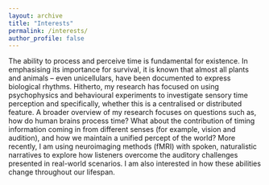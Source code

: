 ```yaml
---
layout: archive
title: "Interests"
permalink: /interests/
author_profile: false
---
```




The ability to process and perceive time is fundamental for existence. In emphasising its importance for survival, it is known that almost all plants and animals – even unicellulars, have been documented to express biological rhythms. Hitherto, my research has focused on using psychophysics and behavioural experiments to investigate sensory time perception and specifically, whether this is a centralised or distributed feature. A broader overview of my research focuses on questions such as, how do human brains process time? What about the contribution of timing information coming in from different senses (for example, vision and audition), and how we maintain a unified percept of the world? More recently, I am using neuroimaging methods (fMRI) with spoken, naturalistic narratives to explore how listeners overcome the auditory challenges presented in real-world scenarios. I am also interested in how these abilities change throughout our lifespan.

